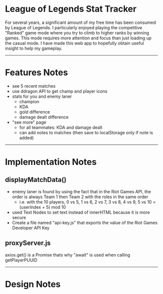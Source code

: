 # League of Legends Stat Tracker
For several years, a significant amount of my free time has been consumed by League of Legends. I particularly enjoyed playing the competitive "Ranked" game mode where you try to climb to higher ranks by winning games. This mode requires more attention and focus than just loading up the casual mode. I have made this web app to hopefully obtain useful insight to help my gameplay.
***
# Features Notes
- see 5 recent matches
- use ddragon API to get champ and player icons
- stats for you and enemy laner
  - champion
  - KDA
  - gold difference
  - damage dealt difference
- "see more" page
  - for all teammates: KDA and damage dealt
  - can add notes to matches (then save to localStorage only if note is added)
***
# Implementation Notes
## displayMatchData()
  - enemy laner is found by using the fact that in the Riot Games API, the order is always Team 1 then Team 2 with the roles in the same order
    - i.e. with the 10 players, 0 vs 5, 1 vs 6, 2 vs 7, 3 vs 8, 4 vs 9, 5 vs 10 = (userIndex + 5) mod 10
  -  used Text Nodes to set text instead of innerHTML because it is more secure
- Create a file named "api-key.js" that exports the value of the Riot Games Developer API Key
## proxyServer.js
axios.get() is a Promise thats why "await" is used when calling getPlayerPUUID
***
# Design Notes
  
